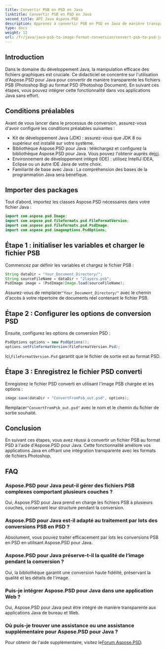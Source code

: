 ```yaml
---
title: Convertir PSB en PSD en Java
linktitle: Convertir PSB en PSD en Java
second_title: API Java Aspose.PSD
description: Apprenez à convertir PSB en PSD en Java de manière transparente à l'aide d'Aspose.PSD, améliorant ainsi la gestion des fichiers graphiques dans vos applications.
type: docs
weight: 12
url: /fr/java/java-psb-to-image-format-conversion/convert-psb-to-psd-java/
---
```

## Introduction
Dans le domaine du développement Java, la manipulation efficace des fichiers graphiques est cruciale. Ce didacticiel se concentre sur l'utilisation d'Aspose.PSD pour Java pour convertir de manière transparente les fichiers PSB (Photoshop Big) au format PSD (Photoshop Document). En suivant ces étapes, vous pouvez intégrer cette fonctionnalité dans vos applications Java sans effort.
## Conditions préalables
Avant de vous lancer dans le processus de conversion, assurez-vous d'avoir configuré les conditions préalables suivantes :
- Kit de développement Java (JDK) : assurez-vous que JDK 8 ou supérieur est installé sur votre système.
-  Bibliothèque Aspose.PSD pour Java : téléchargez et configurez la bibliothèque Aspose.PSD pour Java. Vous pouvez l'obtenir auprès de[ici](https://releases.aspose.com/psd/java/).
- Environnement de développement intégré (IDE) : utilisez IntelliJ IDEA, Eclipse ou un autre IDE Java de votre choix.
- Familiarité de base avec Java : La compréhension des bases de la programmation Java sera bénéfique.
## Importer des packages
Tout d’abord, importez les classes Aspose.PSD nécessaires dans votre fichier Java :
```java
import com.aspose.psd.Image;
import com.aspose.psd.fileformats.psd.FileFormatVersion;
import com.aspose.psd.fileformats.psd.PsdImage;
import com.aspose.psd.imageoptions.PsdOptions;
```
## Étape 1 : initialiser les variables et charger le fichier PSB
Commencez par définir les variables et chargez le fichier PSB :
```java
String dataDir = "Your_Document_Directory/";
String sourceFileName = dataDir + "2layers.psb";
PsdImage image = (PsdImage)Image.load(sourceFileName);
```
 Assurez-vous de remplacer`"Your_Document_Directory/"` avec le chemin d'accès à votre répertoire de documents réel contenant le fichier PSB.
## Étape 2 : Configurer les options de conversion PSD
Ensuite, configurez les options de conversion PSD :
```java
PsdOptions options = new PsdOptions();
options.setFileFormatVersion(FileFormatVersion.Psd);
```
 Ici,`FileFormatVersion.Psd` garantit que le fichier de sortie est au format PSD.
## Étape 3 : Enregistrez le fichier PSD converti
Enregistrez le fichier PSD converti en utilisant l'image PSB chargée et les options :
```java
image.save(dataDir + "ConvertFromPsb_out.psd", options);
```
 Remplacer`"ConvertFromPsb_out.psd"` avec le nom et le chemin du fichier de sortie souhaité.

## Conclusion
En suivant ces étapes, vous avez réussi à convertir un fichier PSB au format PSD à l'aide d'Aspose.PSD pour Java. Cette fonctionnalité améliore vos applications Java en offrant une intégration transparente avec les formats de fichiers Photoshop.
## FAQ
### Aspose.PSD pour Java peut-il gérer des fichiers PSB complexes comportant plusieurs couches ?
Oui, Aspose.PSD pour Java prend en charge les fichiers PSB à plusieurs couches, conservant leur structure pendant la conversion.
### Aspose.PSD pour Java est-il adapté au traitement par lots des conversions PSB en PSD ?
Absolument, vous pouvez traiter efficacement par lots les conversions PSB en PSD en utilisant Aspose.PSD pour Java.
### Aspose.PSD pour Java préserve-t-il la qualité de l’image pendant la conversion ?
Oui, la bibliothèque garantit une conversion haute fidélité, préservant la qualité et les détails de l'image.
### Puis-je intégrer Aspose.PSD pour Java dans une application Web ?
Oui, Aspose.PSD pour Java peut être intégré de manière transparente aux applications Java de bureau et Web.
### Où puis-je trouver une assistance ou une assistance supplémentaire pour Aspose.PSD pour Java ?
 Pour obtenir de l'aide supplémentaire, visitez le[Forum Aspose.PSD](https://forum.aspose.com/c/psd/34).